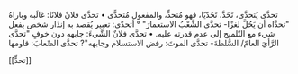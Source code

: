 ‌تحدَّى يَتحدَّى، تَحَدَّ، تَحَدّيًا، فهو مُتحدٍّ، والمفعول مُتحدًّى
• ‌تحدَّى فلانٌ فلانًا: غالَبه وباراهُ "تحدَّاه أن يَحُلَّ لغزًا- ‌تحدَّى الشَّعْبُ الاستعمارَ" ° أتحدّى: تعبير يُقصد به إنذار شخص بفعل شيء مع التّلميح إلى عدم قدرته عليه.
• ‌تحدَّى فلانٌ الشَّيءَ: جابهه دون خوفٍ "‌تحدَّى الرَّأيَ العامّ/ السُّلطةَ- ‌تحدَّى الموتَ: رفض الاستسلام وجابهه"? ‌تحدَّى الصِّعابَ: قاومها

[[تحدٍّ]]